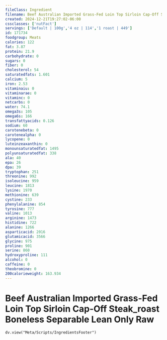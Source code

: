 ```yaml
---
fileClass: Ingredient
filename: Beef Australian Imported Grass-Fed Loin Top Sirloin Cap-Off Steak_roast Boneless Separable Lean Only Raw
created: 2024-12-21T19:27:02-06:00
cssclasses: ['nutFact']
servings: ['Default | 100g','4 oz | 114','1 roast | 449']
id: 171734
foodgroup: Meats
calories: 122
fat: 3.87
protein: 21.9
carbohydrate: 0
sugars: 0
fiber: 0
cholesterol: 54
saturatedfats: 1.601
calcium: 5
iron: 2.53
vitaminaiu: 0
vitaminarae: 0
vitaminc: 0
netcarbs: 0
water: 74.1
omega3s: 105
omega6s: 166
transfattyacids: 0.126
sodium: 60
carotenebeta: 0
carotenealpha: 0
lycopene: 0
luteinzeaxanthin: 0
monounsaturatedfat: 1495
polyunsaturatedfat: 338
ala: 40
epa: 26
dpa: 39
tryptophan: 251
threonine: 992
isoleucine: 959
leucine: 1813
lysine: 1970
methionine: 639
cystine: 233
phenylalanine: 854
tyrosine: 777
valine: 1013
arginine: 1473
histidine: 722
alanine: 1266
asparticacid: 2016
glutamicacid: 3566
glycine: 975
proline: 901
serine: 860
hydroxyproline: 111
alcohol: 0
caffeine: 0
theobromine: 0
200calorieweight: 163.934
---
```


# Beef Australian Imported Grass-Fed Loin Top Sirloin Cap-Off Steak_roast Boneless Separable Lean Only Raw

```dataviewjs
dv.view("Meta/Scripts/IngredientsFooter")
```